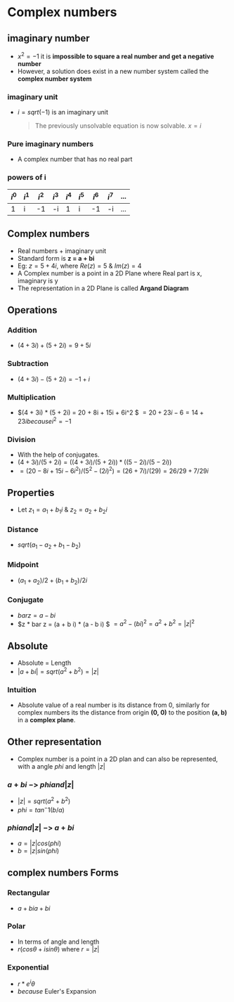 # Complex numbers

## imaginary number

- $x^2 = -1$ it is **impossible to square a real number and get a negative number**
- However, a solution does exist in a new number system called the **complex number system**

### imaginary unit

- $i = sqrt(-1)$ is an imaginary unit
  > The previously unsolvable equation is now solvable. $x = i$

### Pure imaginary numbers

- A complex number that has no real part

### powers of i

| $i^0$ | $i^1$ | $i^2$ | $i^3$ | $i^4$ | $i^5$ | $i^6$ | $i^7$ | ... |
| ----- | ----- | ----- | ----- | ----- | ----- | ----- | ----- | --- |
| 1     | i     | -1    | -i    | 1     | i     | -1    | -i    | ... |

## Complex numbers

- Real numbers + imaginary unit
- Standard form is **z = a + bi**
- Eg: $z = 5 + 4i$, where $Re(z) = 5$ & $Im(z) = 4$
- A Complex number is a point in a 2D Plane where Real part is x, imaginary is y
- The representation in a 2D Plane is called **Argand Diagram**

## Operations

### Addition

- $(4 + 3i) + (5 + 2i) = 9 + 5i$

### Subtraction

- $(4 + 3i) - (5 + 2i) = -1 + i$

### Multiplication

- $(4 + 3i) * (5 + 2i) = 20 + 8i + 15i + 6i^2 $ $= 20 + 23i -6 = 14 + 23i because i^2 = -1$

### Division

- With the help of conjugates.
- $(4 + 3i) / (5 + 2i) = ((4 + 3i) / (5 + 2i)) * ((5 - 2i) / (5 - 2i))$
- $= (20 - 8i + 15i - 6i^2)/(5^2 - (2i)^2) = (26+7i)/(29) = 26/29 + 7/29 i$

## Properties

- Let $z_1 = a_1 + b_1 i$ & $z_2 = a_2 + b_2 i$

### Distance

- $sqrt(a_1 - a_2 + b_1 - b_2)$

### Midpoint

- $(a_1 + a_2)/2 + (b_1 + b_2)/2 i$

### Conjugate

- $bar z = a - b i$
- $z * bar z = (a + b i) * (a - b i) $ $= a^2 - (b i)^2 = a^2 + b^2 = |z|^2$

## Absolute

- Absolute = Length
- $|a + b i| = sqrt(a^2 + b^2) = |z|$

### **Intuition**

- Absolute value of a real number is its distance from 0, similarly for complex numbers its the distance from origin **(0, 0)** to the position **(a, b)** in a **complex plane**.

## Other representation

- Complex number is a point in a 2D plan and can also be represented, with a angle $phi$ and length $|z|$

### $a+bi$ $->$ $phi and |z|$

- $|z| = sqrt(a^2 + b^2)$
- $phi = tan^-1(b/a)$

### $phi and |z|$ $->$ $a+bi$

- $a = |z| cos(phi)$
- $b = |z| sin(phi)$

## complex numbers Forms

### Rectangular

- $a+bia+bi$

### Polar

- In terms of angle and length
- $r (cos θ + i sin θ)$ where $r = |z|$

### Exponential

- $r * e^iθ$
- $because$ Euler's Expansion